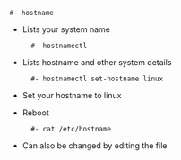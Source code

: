     #- hostname

- Lists your system name

        #- hostnamectl

- Lists hostname and other system details

        #- hostnamectl set-hostname linux

- Set your hostname to linux
- Reboot 

        #- cat /etc/hostname 

- Can also be changed by editing the file 


